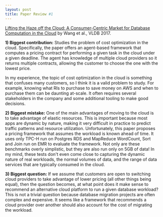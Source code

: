 ```yaml
---
layout: post
title: Paper Review #1
---
```


<a href="http://www.vldb.org/pvldb/vol10/p373-wang.pdf">Lifting the Haze off the Cloud: A Consumer-Centric Market for Database Computation in the Cloud</a> by Wang et al., VLDB 2017. 

**1) Biggest contribution:** Studies the problem of cost optimization in the cloud. Specifically, the paper offers an agent-based framework that computes a pricing contract for performing a given task in the cloud under a given deadline. The agent has knowledge of multiple cloud providers so it returns multiple contracts, allowing the customer to choose the one with the lowest price. 

In my experience, the topic of cost optimization in the cloud is something that confuses many customers, so I think it is a valid problem to study. For example, knowing what RIs to purchase to save money on AWS and when to purchase them can be daunting at-scale. It often requires several stakeholders in the company and some additional tooling to make good decisions. 

**2) Biggest mistake:** One of the main advantages of moving to the cloud is to take advantage of elastic resources. This is important because most apps are dynamic by nature, making it very difficult in practice to predict traffic patterns and resource utilization. Unfortunately, this paper proposes a pricing framework that assumes the workload is known ahead of time. It uses only TPC-H run on Postgres RDS and MapReduce WordCount, Sort and Join run on EMR to evaluate the framework. Not only are these benchmarks overly simplistic, but they are also run only on 5GB of data! In my mind, these tests don't even come close to capturing the dynamic nature of real workloads, the normal volumes of data, and the range of data services that are typically consumed in the cloud. 

**3) Biggest question:** If we assume that customers are open to switching cloud providers to take advantage of lower pricing (all other things being equal), then the question becomes, at what point does it make sense to recommend an alternative cloud platform to run a given database workload? This is not a trivial question because database migration projects are often complex and expensive. It seems like a framework that recommends a cloud provider over another should also account for the cost of migrating the workload. 